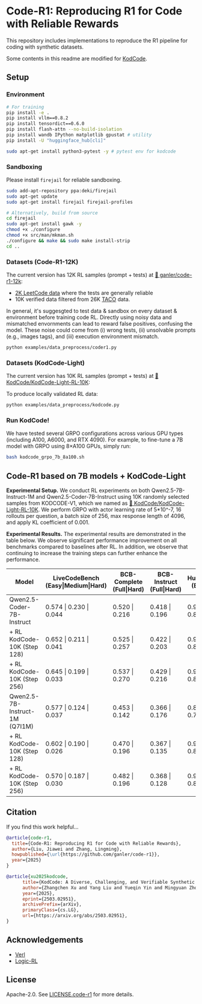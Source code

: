 # Code-R1: Reproducing R1 for Code with Reliable Rewards

This repository includes implementations to reproduce the R1 pipeline for coding with synthetic datasets.

Some contents in this readme are modified for [KodCode](https://kodcode-ai.github.io/).
## Setup

### Environment

```bash
# For training
pip install -e .
pip install vllm==0.8.2
pip install tensordict==0.6.0
pip install flash-attn --no-build-isolation
pip install wandb IPython matplotlib gpustat # utility
pip install -U "huggingface_hub[cli]"

sudo apt-get install python3-pytest -y # pytest env for kodcode
```

### Sandboxing

Please install `firejail` for reliable sandboxing. 

```bash
sudo add-apt-repository ppa:deki/firejail
sudo apt-get update
sudo apt-get install firejail firejail-profiles

# Alternatively, build from source
cd firejail
sudo apt-get install gawk -y
chmod +x ./configure
chmod +x src/man/mkman.sh
./configure && make && sudo make install-strip
cd ..

```

### Datasets (Code-R1-12K)

The current version has 12K RL samples (prompt + tests) at [🤗 ganler/code-r1-12k](https://huggingface.co/datasets/ganler/code-r1-12k):

* [2K LeetCode data](https://github.com/newfacade/LeetCodeDataset) where the tests are generally reliable
* 10K verified data filtered from 26K [TACO](https://huggingface.co/datasets/BAAI/TACO) data.

In general, it's suggesgted to test data & sandbox on every dataset & environment before training code RL.
Directly using noisy data and mismatched envornments can lead to reward false positives, confusing the model.
These noise could come from (i) wrong tests, (ii) unsolvable prompts (e.g., images tags), and (iii) execution environment mismatch.

```bash
python examples/data_preprocess/coder1.py
```

### Datasets (KodCode-Light)

The current version has 10K RL samples (prompt + tests) at [🤗 KodCode/KodCode-Light-RL-10K](https://huggingface.co/datasets/KodCode/KodCode-Light-RL-10K):

To produce locally validated RL data:

```bash
python examples/data_preprocess/kodcode.py
```

### Run KodCode!

We have tested several GRPO configurations across various GPU types (including A100, A6000, and RTX 4090).
For example, to fine-tune a 7B model with GRPO using 8×A100 GPUs, simply run:

```bash
bash kodcode_grpo_7b_8a100.sh
```

## Code-R1 based on 7B models + KodCode-Light

**Experimental Setup.** We conduct RL experiments on both Qwen2.5-7B-Instruct-1M and Qwen2.5-Coder-7B-Instruct using 10K randomly selected samples from KODCODE-V1, which we named as [🤗 KodCode/KodCode-Light-RL-10K](https://huggingface.co/datasets/KodCode/KodCode-Light-RL-10K). We perform GRPO with actor learning rate of 5\*10^-7, 16 rollouts per question, a batch size of 256, max response length of 4096, and apply KL coefficient of 0.001.

**Experimental Results.** The experimental results are demonstrated in the table below. We observe significant performance improvement on all benchmarks compared to baselines after RL. In addition, we observe that continuing to increase the training steps can further enhance the performance.

| Model                            | LiveCodeBench (Easy\|Medium\|Hard)          | BCB-Complete (Full\|Hard)   | BCB-Instruct (Full\|Hard)  | HumanEval (Base\|+)| MBPP (Base\|+) | Average |
| -------------------------------- | ----------------------- | -------------- | -------------- | -------------- | -------------- | ------- |
| Qwen2.5-Coder-7B-Instruct | 0.574 \| 0.230 \| 0.044 | 0.520 \| 0.216 | 0.418 \| 0.196 | 0.915 \| 0.854 | 0.831 \| 0.717 | 0.5232  |
| + RL KodCode-10K (Step 128)    | 0.652 \| 0.211 \| 0.041 | 0.525 \| 0.257 | 0.422 \| 0.203 | 0.909 \| 0.860 | 0.849 \| 0.728 | 0.5356  |
| + RL KodCode-10K (Step 256)    | 0.645 \| 0.199 \| 0.033 | 0.537 \| 0.270 | 0.429 \| 0.216 | 0.902 \| 0.854 | 0.865 \| 0.741 | **0.5399**  |
| Qwen2.5-7B-Instruct-1M (Q7I1M)   | 0.577 \| 0.124 \| 0.037 | 0.453 \| 0.142 | 0.366 \| 0.176 | 0.860 \| 0.793 | 0.788 \| 0.693 | 0.4763  |
| + RL KodCode-10K (Step 128)    | 0.602 \| 0.190 \| 0.026 | 0.470 \| 0.196 | 0.367 \| 0.135 | 0.902 \| 0.835 | 0.810 \| 0.709 | 0.4969  |
| + RL KodCode-10K (Step 256)    | 0.570 \| 0.187 \| 0.030 | 0.482 \| 0.196 | 0.368 \| 0.128 | 0.915 \| 0.860 | 0.828 \| 0.728 | **0.503**   |

## Citation

If you find this work helpful...

```bibtex
@article{code-r1,
  title={Code-R1: Reproducing R1 for Code with Reliable Rewards},
  author={Liu, Jiawei and Zhang, Lingming},
  howpublished={\url{https://github.com/ganler/code-r1}},
  year={2025}
}

@article{xu2025kodcode,
      title={KodCode: A Diverse, Challenging, and Verifiable Synthetic Dataset for Coding}, 
      author={Zhangchen Xu and Yang Liu and Yueqin Yin and Mingyuan Zhou and Radha Poovendran},
      year={2025},
      eprint={2503.02951},
      archivePrefix={arXiv},
      primaryClass={cs.LG},
      url={https://arxiv.org/abs/2503.02951}, 
}
```

## Acknowledgements

* [Verl](https://github.com/volcengine/verl)
* [Logic-RL](https://github.com/Unakar/Logic-RL)

## License

Apache-2.0. See [LICENSE.code-r1](LICENSE.code-r1) for more details.
